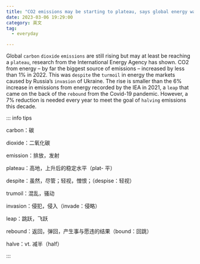```yaml
---
title: "CO2 emissions may be starting to plateau, says global energy watchdog"
date: 2023-03-06 19:29:00
category: 英文
tag:
  - everyday

---
```


Global `carbon` `dioxide` `emissions` are still rising but may at least be reaching a `plateau`, research from the International Energy Agency has shown. CO2 from energy – by far the biggest source of emissions – increased by less than 1% in 2022. This was `despite` the `turmoil` in energy the markets caused by Russia’s `invasion` of Ukraine. The rise is smaller than the 6% increase in emissions from energy recorded by the IEA in 2021, a `leap` that came on the back of the `rebound` from the Covid-19 pandemic. However, a 7% reduction is needed every year to meet the goal of `halving` emissions this decade.

::: info tips

carbon：碳

dioxide：二氧化碳

emission：排放，发射

plateau：高地，上升后的稳定水平（plat- 平）

despite：虽然，尽管；轻视，憎恨；（despise：轻视）

trumoil：混乱，骚动

invasion：侵犯，侵入（invade：侵略）

leap：跳跃，飞跃

rebound：返回，弹回，产生事与愿违的结果（bound：回跳）

halve：vt. 减半（half）

:::
